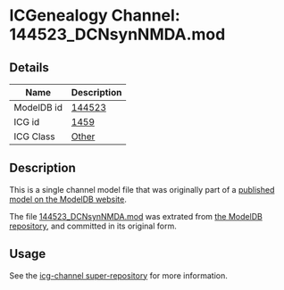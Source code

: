 # ICGenealogy Channel: 144523\_DCNsynNMDA.mod

## Details

Name | Description
---- | -----------
ModelDB id | [144523](http://senselab.med.yale.edu/ModelDB/ShowModel.cshtml?model=144523)
ICG id | [1459](http://icg.neurotheory.ox.ac.uk/channels/other/1459)
ICG Class | [Other](http://icg.neurotheory.ox.ac.uk/channels/other)

## Description

This is a single channel model file that was originally part of a [published model on the ModelDB website](http://senselab.med.yale.edu/mModelDB/ShowModel.cshtml?model=144523).

The file [144523\_DCNsynNMDA.mod](144523_DCNsynNMDA.mod) was extrated from [the ModelDB repository](http://senselab.med.yale.edu/ModelDB/ShowModel.cshtml?model=144523), and committed in its original form.

## Usage

See the [icg-channel super-repository](https://github.com/icgenealogy/icg-channels) for more information.
